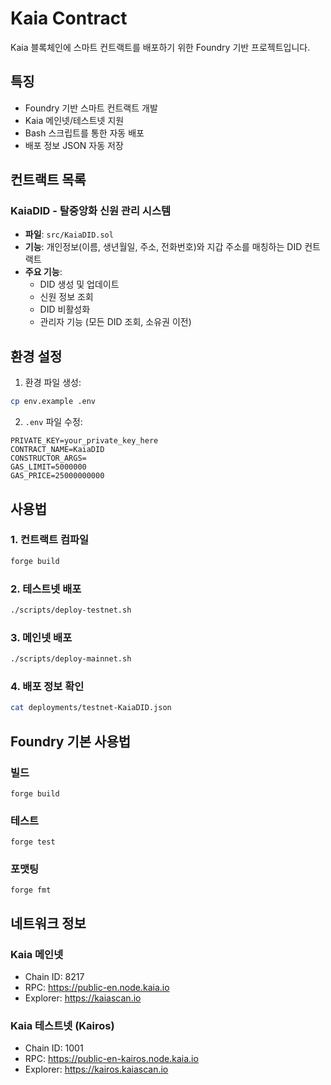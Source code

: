 # Kaia Contract

Kaia 블록체인에 스마트 컨트랙트를 배포하기 위한 Foundry 기반 프로젝트입니다.

## 특징

- Foundry 기반 스마트 컨트랙트 개발
- Kaia 메인넷/테스트넷 지원
- Bash 스크립트를 통한 자동 배포
- 배포 정보 JSON 자동 저장

## 컨트랙트 목록

### KaiaDID - 탈중앙화 신원 관리 시스템

- **파일**: `src/KaiaDID.sol`
- **기능**: 개인정보(이름, 생년월일, 주소, 전화번호)와 지갑 주소를 매칭하는 DID 컨트랙트
- **주요 기능**:
  - DID 생성 및 업데이트
  - 신원 정보 조회
  - DID 비활성화
  - 관리자 기능 (모든 DID 조회, 소유권 이전)

## 환경 설정

1. 환경 파일 생성:

```bash
cp env.example .env
```

2. `.env` 파일 수정:

```env
PRIVATE_KEY=your_private_key_here
CONTRACT_NAME=KaiaDID
CONSTRUCTOR_ARGS=
GAS_LIMIT=5000000
GAS_PRICE=25000000000
```

## 사용법

### 1. 컨트랙트 컴파일

```bash
forge build
```

### 2. 테스트넷 배포

```bash
./scripts/deploy-testnet.sh
```

### 3. 메인넷 배포

```bash
./scripts/deploy-mainnet.sh
```

### 4. 배포 정보 확인

```bash
cat deployments/testnet-KaiaDID.json
```

## Foundry 기본 사용법

### 빌드

```shell
forge build
```

### 테스트

```shell
forge test
```

### 포맷팅

```shell
forge fmt
```

## 네트워크 정보

### Kaia 메인넷

- Chain ID: 8217
- RPC: https://public-en.node.kaia.io
- Explorer: https://kaiascan.io

### Kaia 테스트넷 (Kairos)

- Chain ID: 1001
- RPC: https://public-en-kairos.node.kaia.io
- Explorer: https://kairos.kaiascan.io
